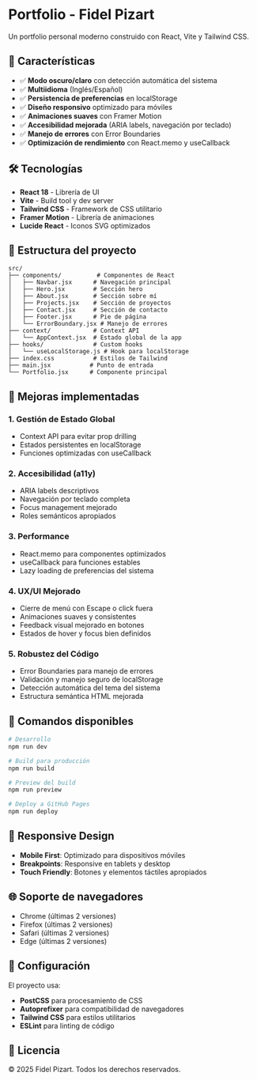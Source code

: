 # Portfolio - Fidel Pizart

Un portfolio personal moderno construido con React, Vite y Tailwind CSS.

## 🚀 Características

- ✅ **Modo oscuro/claro** con detección automática del sistema
- ✅ **Multiidioma** (Inglés/Español)
- ✅ **Persistencia de preferencias** en localStorage
- ✅ **Diseño responsivo** optimizado para móviles
- ✅ **Animaciones suaves** con Framer Motion
- ✅ **Accesibilidad mejorada** (ARIA labels, navegación por teclado)
- ✅ **Manejo de errores** con Error Boundaries
- ✅ **Optimización de rendimiento** con React.memo y useCallback

## 🛠️ Tecnologías

- **React 18** - Librería de UI
- **Vite** - Build tool y dev server
- **Tailwind CSS** - Framework de CSS utilitario
- **Framer Motion** - Librería de animaciones
- **Lucide React** - Iconos SVG optimizados

## 📁 Estructura del proyecto

```
src/
├── components/          # Componentes de React
│   ├── Navbar.jsx      # Navegación principal
│   ├── Hero.jsx        # Sección hero
│   ├── About.jsx       # Sección sobre mí
│   ├── Projects.jsx    # Sección de proyectos
│   ├── Contact.jsx     # Sección de contacto
│   ├── Footer.jsx      # Pie de página
│   └── ErrorBoundary.jsx # Manejo de errores
├── context/            # Context API
│   └── AppContext.jsx  # Estado global de la app
├── hooks/              # Custom hooks
│   └── useLocalStorage.js # Hook para localStorage
├── index.css           # Estilos de Tailwind
├── main.jsx           # Punto de entrada
└── Portfolio.jsx      # Componente principal
```

## 🎯 Mejoras implementadas

### 1. **Gestión de Estado Global**
- Context API para evitar prop drilling
- Estados persistentes en localStorage
- Funciones optimizadas con useCallback

### 2. **Accesibilidad (a11y)**
- ARIA labels descriptivos
- Navegación por teclado completa
- Focus management mejorado
- Roles semánticos apropiados

### 3. **Performance**
- React.memo para componentes optimizados
- useCallback para funciones estables
- Lazy loading de preferencias del sistema

### 4. **UX/UI Mejorado**
- Cierre de menú con Escape o click fuera
- Animaciones suaves y consistentes
- Feedback visual mejorado en botones
- Estados de hover y focus bien definidos

### 5. **Robustez del Código**
- Error Boundaries para manejo de errores
- Validación y manejo seguro de localStorage
- Detección automática del tema del sistema
- Estructura semántica HTML mejorada

## 🚀 Comandos disponibles

```bash
# Desarrollo
npm run dev

# Build para producción
npm run build

# Preview del build
npm run preview

# Deploy a GitHub Pages
npm run deploy
```

## 📱 Responsive Design

- **Mobile First**: Optimizado para dispositivos móviles
- **Breakpoints**: Responsive en tablets y desktop
- **Touch Friendly**: Botones y elementos táctiles apropiados

## 🌐 Soporte de navegadores

- Chrome (últimas 2 versiones)
- Firefox (últimas 2 versiones)
- Safari (últimas 2 versiones)
- Edge (últimas 2 versiones)

## 🔧 Configuración

El proyecto usa:
- **PostCSS** para procesamiento de CSS
- **Autoprefixer** para compatibilidad de navegadores
- **Tailwind CSS** para estilos utilitarios
- **ESLint** para linting de código

## 📄 Licencia

© 2025 Fidel Pizart. Todos los derechos reservados.